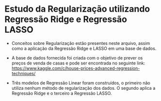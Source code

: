 # Estudo da Regularização utilizando Regressão Ridge e Regressão LASSO

* Conceitos sobre Regularização estão presentes neste arquivo, assim como a aplicação da Regressão Ridge e LASSO em uma base de dados.

* A base de dados fornecida foi criada com o objetivo de prever os preços de venda de casas e pode ser encontrada no seguinte link: https://www.kaggle.com/c/house-prices-advanced-regression-techniques/

* Três modelos de Regressão Linear foram construídos, o primeiro não utiliza nenhum método de regularização dos dados. O segundo aplica a Regressão Ridge e o terceiro a Regressão LASSO. 

